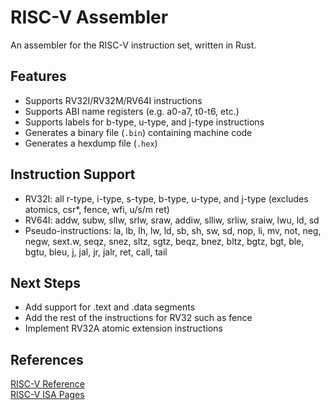 # RISC-V Assembler
An assembler for the RISC-V instruction set, written in Rust.

## Features
- Supports RV32I/RV32M/RV64I instructions
- Supports ABI name registers (e.g. a0-a7, t0-t6, etc.)
- Supports labels for b-type, u-type, and j-type instructions
- Generates a binary file (`.bin`) containing machine code
- Generates a hexdump file (`.hex`)

## Instruction Support
- RV32I: all r-type, i-type, s-type, b-type, u-type, and j-type (excludes atomics, csr*, fence, wfi, u/s/m ret)
- RV64I: addw, subw, sllw, srlw, sraw, addiw, slliw, srliw, sraiw, lwu, ld, sd
- Pseudo-instructions: la, lb, lh, lw, ld, sb, sh, sw, sd, nop, li, mv, not, neg, negw, sext.w, seqz, snez, sltz, sgtz, 
beqz, bnez, bltz, bgtz, bgt, ble, bgtu, bleu, j, jal, jr, jalr, ret, call, tail

## Next Steps
- Add support for .text and .data segments
- Add the rest of the instructions for RV32 such as fence
- Implement RV32A atomic extension instructions

## References
[RISC-V Reference](https://www.cs.sfu.ca/~ashriram/Courses/CS295/assets/notebooks/RISCV/RISCV_CARD.pdf)  
[RISC-V ISA Pages](https://msyksphinz-self.github.io/riscv-isadoc/html/rv64i.html)  